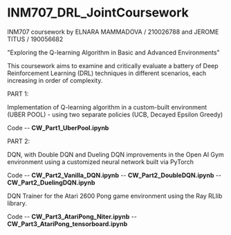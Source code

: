 # INM707_DRL_JointCoursework

INM707 coursework by ELNARA MAMMADOVA / 210026788 and JEROME TITUS / 190056682

"Exploring the Q-learning Algorithm in Basic and Advanced Environments" 


This coursework aims to examine and critically evaluate a battery of Deep Reinforcement Learning (DRL) techniques in different scenarios, each increasing in order of complexity. 

PART 1:

  Implementation of Q-learning algorithm in a custom-built environment (UBER POOL) - using two separate policies (UCB, Decayed Epsilon Greedy)
  
  Code -- **CW_Part1_UberPool.ipynb**
  
PART 2: 

  DQN, with Double DQN and Dueling DQN improvements in the Open AI Gym environment using a customized neural network built via PyTorch 
  
  Code -- **CW_Part2_Vanilla_DQN.ipynb**
       -- **CW_Part2_DoubleDQN.ipynb**
       -- **CW_Part2_DuelingDQN.ipynb**
  
  DQN Trainer for the Atari 2600 Pong game environment using the Ray RLlib library.
  
  Code -- **CW_Part3_AtariPong_Niter.ipynb**
       -- **CW_Part3_AtariPong_tensorboard.ipynb**
